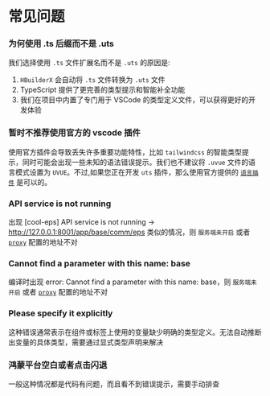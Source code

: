 # 常见问题

### 为何使用 .ts 后缀而不是 .uts

我们选择使用 `.ts` 文件扩展名而不是 `.uts` 的原因是:

1. `HBuilderX` 会自动将 `.ts` 文件转换为 `.uts` 文件
2. TypeScript 提供了更完善的类型提示和智能补全功能
3. 我们在项目中内置了专门用于 VSCode 的类型定义文件，可以获得更好的开发体验

### 暂时不推荐使用官方的 vscode 插件

使用官方插件会导致丢失许多重要功能特性，比如 `tailwindcss` 的智能类型提示，同时可能会出现一些未知的语法错误提示。我们也不建议将 `.uvue` 文件的语言模式设置为 `UVUE`。不过,如果您正在开发 `uts` 插件，那么使用官方提供的 [`语言插件`](https://doc.dcloud.net.cn/uni-app-x/tutorial/ls-plugin.html) 是可以的。

### API service is not running

出现 [cool-eps] API service is not running → http://127.0.0.1:8001/app/base/comm/eps 类似的情况，则 `服务端未开启` 或者 [`proxy`](/src/guide/config.md) 配置的地址不对

### ‌Cannot find a parameter with this name: base‌

编译时出现 ‌⁠error: Cannot find a parameter with this name: base‌，则 `服务端未开启` 或者 [`proxy`](/src/guide/config.md) 配置的地址不对

### Please specify it explicitly

这种错误通常表示在组件或标签上使用的变量缺少明确的类型定义。无法自动推断出变量的具体类型，需要通过显式类型声明来解决

### 鸿蒙平台空白或者点击闪退

一般这种情况都是代码有问题，而且看不到错误提示，需要手动排查
